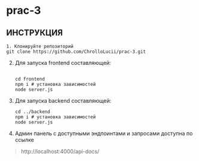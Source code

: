 # prac-3
## ИНСТРУКЦИЯ
```
1. Клонируйте репозиторий 
git clone https://github.com/ChrolloLucii/prac-3.git
```
2. Для запуска frontend составляющей:
   ```
   
   cd frontend 
   npm i # установка зависимостей
   node server.js
   ```
3. Для запуска backend составляющей:
   ```
   cd ../backend
   npm i # установка зависимостей
   node server.js
   ```
4. Админ панель с доступными эндпоинтами и запросами доступна по ссылке
> http://localhost:4000/api-docs/

